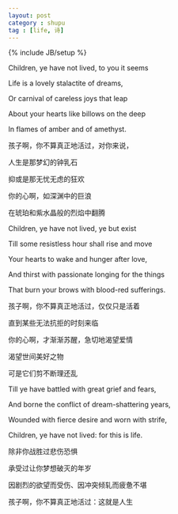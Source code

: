 ```yaml
---
layout: post
category : shupu 
tag : [life, 诗]
---
```

{% include JB/setup %}

Children, ye have not lived, to you it seems 

Life is a lovely stalactite of dreams, 

Or carnival of careless joys that leap 

About your hearts like billows on the deep 

In flames of amber and of amethyst. 

孩子啊，你不算真正地活过，对你来说，

人生是那梦幻的钟乳石

抑或是那无忧无虑的狂欢

你的心啊，如深渊中的巨浪

在琥珀和紫水晶般的烈焰中翻腾

Children, ye have not lived, ye but exist 

Till some resistless hour shall rise and move

Your hearts to wake and hunger after love,

And thirst with passionate longing for the things 

That burn your brows with blood-red sufferings. 

孩子啊，你不算真正地活过，仅仅只是活着

直到某些无法抗拒的时刻来临

你的心啊，才渐渐苏醒，急切地渴望爱情

渴望世间美好之物

可是它们剪不断理还乱

Till ye have battled with great grief and fears, 

And borne the conflict of dream-shattering years, 

Wounded with fierce desire and worn with strife, 

Children, ye have not lived: for this is life.

除非你战胜过悲伤恐惧

承受过让你梦想破灭的年岁

因剧烈的欲望而受伤、因冲突倾轧而疲惫不堪

孩子啊，你不算真正地活过：这就是人生

